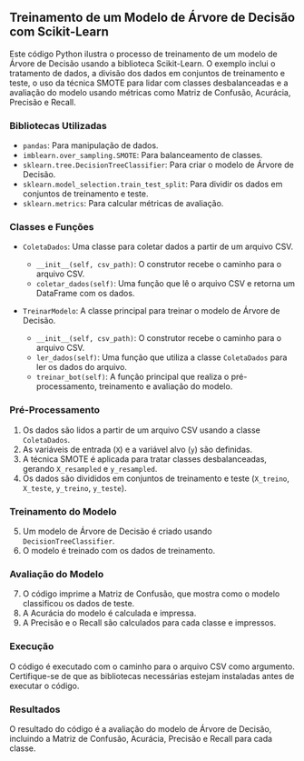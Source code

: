 ## Treinamento de um Modelo de Árvore de Decisão com Scikit-Learn

Este código Python ilustra o processo de treinamento de um modelo de Árvore de Decisão usando a biblioteca Scikit-Learn. O exemplo inclui o tratamento de dados, a divisão dos dados em conjuntos de treinamento e teste, o uso da técnica SMOTE para lidar com classes desbalanceadas e a avaliação do modelo usando métricas como Matriz de Confusão, Acurácia, Precisão e Recall.

### Bibliotecas Utilizadas

- `pandas`: Para manipulação de dados.
- `imblearn.over_sampling.SMOTE`: Para balanceamento de classes.
- `sklearn.tree.DecisionTreeClassifier`: Para criar o modelo de Árvore de Decisão.
- `sklearn.model_selection.train_test_split`: Para dividir os dados em conjuntos de treinamento e teste.
- `sklearn.metrics`: Para calcular métricas de avaliação.

### Classes e Funções

- `ColetaDados`: Uma classe para coletar dados a partir de um arquivo CSV.

  - `__init__(self, csv_path)`: O construtor recebe o caminho para o arquivo CSV.
  - `coletar_dados(self)`: Uma função que lê o arquivo CSV e retorna um DataFrame com os dados.
- `TreinarModelo`: A classe principal para treinar o modelo de Árvore de Decisão.

  - `__init__(self, csv_path)`: O construtor recebe o caminho para o arquivo CSV.
  - `ler_dados(self)`: Uma função que utiliza a classe `ColetaDados` para ler os dados do arquivo.
  - `treinar_bot(self)`: A função principal que realiza o pré-processamento, treinamento e avaliação do modelo.

### Pré-Processamento

1. Os dados são lidos a partir de um arquivo CSV usando a classe `ColetaDados`.
2. As variáveis de entrada (`X`) e a variável alvo (`y`) são definidas.
3. A técnica SMOTE é aplicada para tratar classes desbalanceadas, gerando `X_resampled` e `y_resampled`.
4. Os dados são divididos em conjuntos de treinamento e teste (`X_treino`, `X_teste`, `y_treino`, `y_teste`).

### Treinamento do Modelo

5. Um modelo de Árvore de Decisão é criado usando `DecisionTreeClassifier`.
6. O modelo é treinado com os dados de treinamento.

### Avaliação do Modelo

7. O código imprime a Matriz de Confusão, que mostra como o modelo classificou os dados de teste.
8. A Acurácia do modelo é calculada e impressa.
9. A Precisão e o Recall são calculados para cada classe e impressos.

### Execução

O código é executado com o caminho para o arquivo CSV como argumento. Certifique-se de que as bibliotecas necessárias estejam instaladas antes de executar o código.

### Resultados

O resultado do código é a avaliação do modelo de Árvore de Decisão, incluindo a Matriz de Confusão, Acurácia, Precisão e Recall para cada classe.
